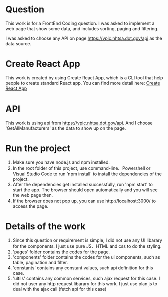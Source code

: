# Question

This work is for a FrontEnd Coding question. I was asked to implement a web page that show some data, and includes sorting, paging and filtering.

I was asked to choose any API on page https://vpic.nhtsa.dot.gov/api as the data source.

# Create React App

This work is created by using Create React App, which is a CLI tool that help people to create standard React app. You can find more detail here: 
[Create React App](https://github.com/facebook/create-react-app)

# API
This work is using api from https://vpic.nhtsa.dot.gov/api. And I choose 'GetAllManufacturers' as the data to show up on the page.

# Run the project
1. Make sure you have node.js and npm installed.
2. In the root folder of this project, use command-line、Powershell or Visual Studio Code to run 'npm install' to install the dependencies of the project.
3. After the dependencies get installed successfully, run 'npm start' to start the app. The browser should open automatically and you will see the web page then.
4. If the browser does not pop up, you can use http://localhost:3000/ to access the page. 

# Details of the work
1. Since this question or requirement is simple, I did not use any UI libarary for the components. I just use pure JS、HTML and css to do the styling.
2. 'pages' folder contains the codes for the page.
3. 'components' folder contains the codes for the ui components, such as table, pagination and filter.
4. 'constants' contains any constant values, such api definition for this case.
5. 'ultils' contains any common services, such ajax request for this case. I did not user any http request libarary for this work, I just use plan js to deal with the ajax call (fetch api for this case)

